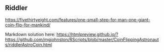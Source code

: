## Riddler
https://fivethirtyeight.com/features/one-small-step-for-man-one-giant-coin-flip-for-mankind/

Markdown solution here:
https://htmlpreview.github.io/?https://github.com/mgjohnston/RScripts/blob/master/CoinFlippingAstronauts/riddlerAstroCoin.html
